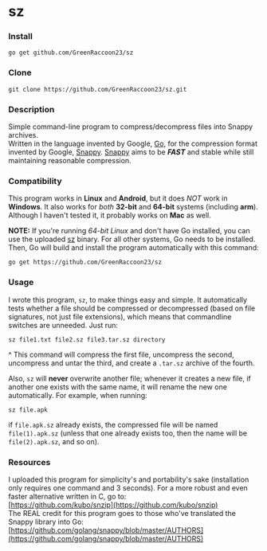 # sz
### Install
    go get github.com/GreenRaccoon23/sz
### Clone
    git clone https://github.com/GreenRaccoon23/sz.git
### Description
Simple command-line program to compress/decompress files into Snappy archives.  
Written in the language invented by Google, [Go](https://golang.org/), for the compression format invented by Google, [Snappy](https://github.com/google/snappy). [Snappy](https://github.com/google/snappy) aims to be ***FAST*** and stable while still maintaining reasonable compression.  
### Compatibility
This program works in **Linux** and **Android**, but it does *NOT* work in **Windows**. It also works for *both* **32-bit** and **64-bit** systems (including **arm**). Although I haven't tested it, it probably works on **Mac** as well.  
  
**NOTE:** If you're running *64-bit Linux* and don't have Go installed, you can use the uploaded [sz](https://github.com/GreenRaccoon23/sz/blob/master/sz) binary. For all other systems, Go needs to be installed. Then, Go will build and install the program automatically with this command:

    go get https://github.com/GreenRaccoon23/sz

### Usage
I wrote this program, `sz`, to make things easy and simple. It automatically tests whether a file should be compressed or decompressed (based on file signatures, not just file extensions), which means that commandline switches are unneeded. Just run:  

    sz file1.txt file2.sz file3.tar.sz directory

^ This command will compress the first file, uncompress the second, uncompress and untar the third, and create a `.tar.sz` archive of the fourth.  
  
Also, `sz` will **never** overwrite another file; whenever it creates a new file, if another one exists with the same name, it will rename the new one automatically. For example, when running:  

    sz file.apk

if `file.apk.sz` already exists, the compressed file will be named `file(1).apk.sz` (unless that one already exists too, then the name will be `file(2).apk.sz`, and so on).  
### Resources
I uploaded this program for simplicity's and portability's sake (installation only requires one command and 3 seconds). For a more robust and even faster alternative written in C, go to:  
[https://github.com/kubo/snzip](https://github.com/kubo/snzip)  
The REAL credit for this program goes to those who've translated the Snappy library into Go:
[https://github.com/golang/snappy/blob/master/AUTHORS](https://github.com/golang/snappy/blob/master/AUTHORS)
